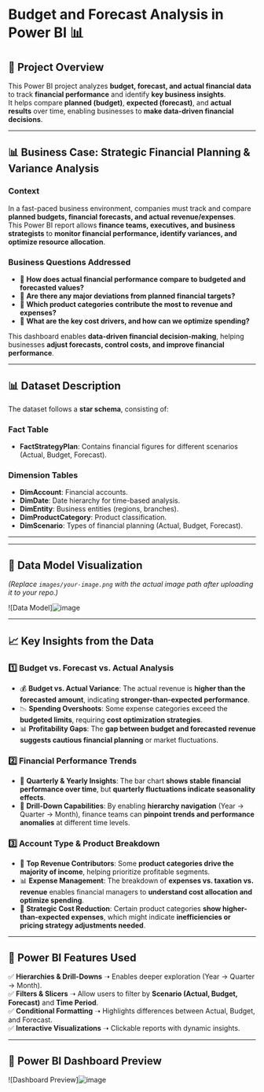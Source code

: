 # Budget and Forecast Analysis in Power BI 📊

## 📌 Project Overview
This Power BI project analyzes **budget, forecast, and actual financial data** to track **financial performance** and identify **key business insights**.  
It helps compare **planned (budget)**, **expected (forecast)**, and **actual results** over time, enabling businesses to **make data-driven financial decisions**.

---

## 📊 Business Case: Strategic Financial Planning & Variance Analysis
### **Context**
In a fast-paced business environment, companies must track and compare **planned budgets, financial forecasts, and actual revenue/expenses**.  
This Power BI report allows **finance teams, executives, and business strategists** to **monitor financial performance, identify variances, and optimize resource allocation**.

### **Business Questions Addressed**
- 🔹 **How does actual financial performance compare to budgeted and forecasted values?**  
- 🔹 **Are there any major deviations from planned financial targets?**  
- 🔹 **Which product categories contribute the most to revenue and expenses?**  
- 🔹 **What are the key cost drivers, and how can we optimize spending?**  

This dashboard enables **data-driven financial decision-making**, helping businesses **adjust forecasts, control costs, and improve financial performance**.

---

## 📊 Dataset Description
The dataset follows a **star schema**, consisting of:

### **Fact Table**
- **FactStrategyPlan**: Contains financial figures for different scenarios (Actual, Budget, Forecast).

### **Dimension Tables**
- **DimAccount**: Financial accounts.
- **DimDate**: Date hierarchy for time-based analysis.
- **DimEntity**: Business entities (regions, branches).
- **DimProductCategory**: Product classification.
- **DimScenario**: Types of financial planning (Actual, Budget, Forecast).

---
---

## 📸 Data Model Visualization
*(Replace `images/your-image.png` with the actual image path after uploading it to your repo.)*

![Data Model]![image](https://github.com/user-attachments/assets/2f4fa944-1791-441f-b124-b668c12a9677)



---
## 📈 Key Insights from the Data

### **1️⃣ Budget vs. Forecast vs. Actual Analysis**
- 💰 **Budget vs. Actual Variance**: The actual revenue is **higher than the forecasted amount**, indicating **stronger-than-expected performance**.
- 📉 **Spending Overshoots**: Some expense categories exceed the **budgeted limits**, requiring **cost optimization strategies**.
- 📊 **Profitability Gaps**: The **gap between budget and forecasted revenue suggests cautious financial planning** or market fluctuations.

### **2️⃣ Financial Performance Trends**
- 📅 **Quarterly & Yearly Insights**: The bar chart **shows stable financial performance over time**, but **quarterly fluctuations indicate seasonality effects**.
- 🔄 **Drill-Down Capabilities**: By enabling **hierarchy navigation** (Year → Quarter → Month), finance teams can **pinpoint trends and performance anomalies** at different time levels.

### **3️⃣ Account Type & Product Breakdown**
- 🛒 **Top Revenue Contributors**: Some **product categories drive the majority of income**, helping prioritize profitable segments.
- 📊 **Expense Management**: The breakdown of **expenses vs. taxation vs. revenue** enables financial managers to **understand cost allocation and optimize spending**.
- 📍 **Strategic Cost Reduction**: Certain product categories **show higher-than-expected expenses**, which might indicate **inefficiencies or pricing strategy adjustments needed**.

---

## 🔧 Power BI Features Used
✅ **Hierarchies & Drill-Downs** ➝ Enables deeper exploration (Year → Quarter → Month).  
✅ **Filters & Slicers** ➝ Allow users to filter by **Scenario (Actual, Budget, Forecast)** and **Time Period**.  
✅ **Conditional Formatting** ➝ Highlights differences between Actual, Budget, and Forecast.  
✅ **Interactive Visualizations** ➝ Clickable reports with dynamic insights.  

---

## 📸 Power BI Dashboard Preview

![Dashboard Preview]![image](https://github.com/user-attachments/assets/5fe45e2a-0879-46a5-9f51-a0ea284b4e53)




